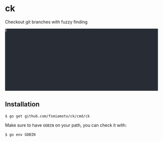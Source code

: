 # ck

Checkout git branches with fuzzy finding

![Demo of ck](.github/gifs/demo.svg)

## Installation

```bash 
$ go get github.com/fsmiamoto/ck/cmd/ck
```
Make sure to have `GOBIN` on your path, you can check it with:
```bash
$ go env GOBIN
```


